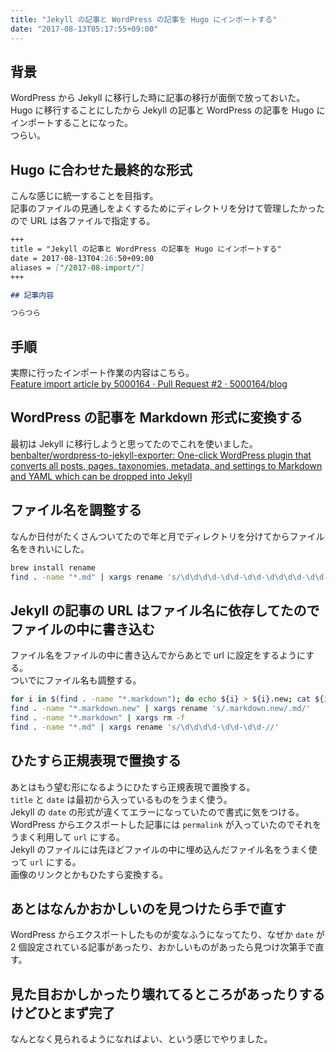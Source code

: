 ```yaml
---
title: "Jekyll の記事と WordPress の記事を Hugo にインポートする"
date: "2017-08-13T05:17:55+09:00"
---
```


## 背景

WordPress から Jekyll に移行した時に記事の移行が面倒で放っておいた。  
Hugo に移行することにしたから Jekyll の記事と WordPress の記事を Hugo にインポートすることになった。  
つらい。

## Hugo に合わせた最終的な形式

こんな感じに統一することを目指す。  
記事のファイルの見通しをよくするためにディレクトリを分けて管理したかったので URL は各ファイルで指定する。

```md
+++
title = "Jekyll の記事と WordPress の記事を Hugo にインポートする"
date = 2017-08-13T04:26:50+09:00
aliases = ["/2017-08-import/"]
+++

## 記事内容

つらつら
```

## 手順

実際に行ったインポート作業の内容はこちら。  
[Feature import article by 5000164 · Pull Request #2 · 5000164/blog](https://github.com/5000164/blog/pull/2)

## WordPress の記事を Markdown 形式に変換する

最初は Jekyll に移行しようと思ってたのでこれを使いました。  
[benbalter/wordpress-to-jekyll-exporter: One-click WordPress plugin that converts all posts, pages, taxonomies, metadata, and settings to Markdown and YAML which can be dropped into Jekyll](https://github.com/benbalter/wordpress-to-jekyll-exporter)

## ファイル名を調整する

なんか日付がたくさんついてたので年と月でディレクトリを分けてからファイル名をきれいにした。

```bash
brew install rename
find . -name "*.md" | xargs rename 's/\d\d\d\d-\d\d-\d\d-\d\d\d\d-\d\d-//'
```

## Jekyll の記事の URL はファイル名に依存してたのでファイルの中に書き込む

ファイル名をファイルの中に書き込んでからあとで url に設定をするようにする。  
ついでにファイル名も調整する。

```bash
for i in $(find . -name "*.markdown"); do echo ${i} > ${i}.new; cat ${i} >> ${i}.new; done
find . -name "*.markdown.new" | xargs rename 's/.markdown.new/.md/'
find . -name "*.markdown" | xargs rm -f
find . -name "*.md" | xargs rename 's/\d\d\d\d-\d\d-\d\d-//'
```

## ひたすら正規表現で置換する

あとはもう望む形になるようにひたすら正規表現で置換する。  
`title` と `date` は最初から入っているものをうまく使う。  
Jekyll の `date` の形式が違くてエラーになっていたので書式に気をつける。  
WordPress からエクスポートした記事には `permalink` が入っていたのでそれをうまく利用して `url` にする。  
Jekyll のファイルには先ほどファイルの中に埋め込んだファイル名をうまく使って `url` にする。  
画像のリンクとかもひたすら変換する。

## あとはなんかおかしいのを見つけたら手で直す

WordPress からエクスポートしたものが変なふうになってたり、なぜか `date` が 2 個設定されている記事があったり、おかしいものがあったら見つけ次第手で直す。

## 見た目おかしかったり壊れてるところがあったりするけどひとまず完了

なんとなく見られるようになればよい、という感じでやりました。
